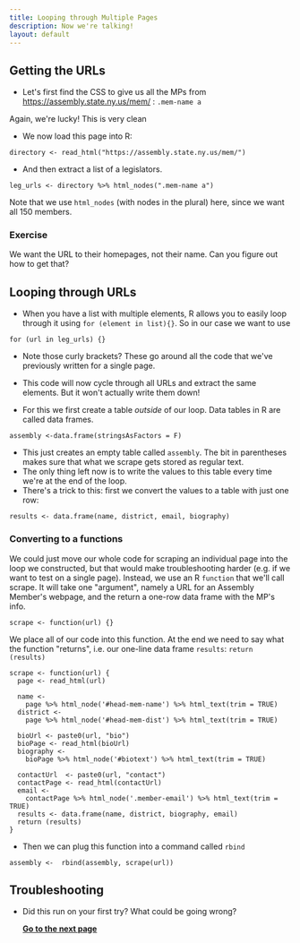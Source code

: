 ```yaml
---
title: Looping through Multiple Pages
description: Now we're talking!
layout: default
---
```

## Getting the URLs
* Let's first find the CSS to give us all the MPs from  https://assembly.state.ny.us/mem/ : `.mem-name a`

Again, we're lucky! This is very clean

* We now load this page into R:
```
directory <- read_html("https://assembly.state.ny.us/mem/")
```
* And then extract a list of a legislators.
```
leg_urls <- directory %>% html_nodes(".mem-name a")
```
Note that we use `html_nodes` (with nodes in the plural) here, since we want all 150 members.

### Exercise
We want the URL to their homepages, not their name. Can you figure out how to get that?


## Looping through URLs
* When you have a list with multiple elements, R allows you to easily loop through it using `for (element in list){}`. So in our case we want to use
```
for (url in leg_urls) {}
```
* Note those curly brackets? These go around all the code that we've previously written for a single page.
* This code will now cycle through all URLs and extract the same elements. But it won't actually write them down!

* For this we first create a table *outside* of our loop. Data tables in R are called data frames.
```
assembly <-data.frame(stringsAsFactors = F)
```
* This just creates an empty table called `assembly`. The bit in parentheses makes sure that what we scrape gets stored as regular text.
* The only thing left now is to write the values to this table every time we're at the end of the loop.
* There's a trick to this: first we convert the values to a table with just one row:
```
results <- data.frame(name, district, email, biography)
```

### Converting to a functions
We could just move our whole code for scraping an individual page into the loop we constructed, but that would make troubleshooting harder (e.g. if we want to test on a single page). Instead, we use an R `function` that we'll call scrape. It will take one "argument", namely a URL for an Assembly Member's webpage, and the return a one-row data frame with the MP's info.

```
scrape <- function(url) {}
```
We place all of our code into this function. At the end we need to say what the function "returns", i.e. our one-line data frame `results`: `return (results)`

```
scrape <- function(url) {
  page <- read_html(url)

  name <-
    page %>% html_node('#head-mem-name') %>% html_text(trim = TRUE)
  district <-
    page %>% html_node('#head-mem-dist') %>% html_text(trim = TRUE)

  bioUrl <- paste0(url, "bio")
  bioPage <- read_html(bioUrl)
  biography <-
    bioPage %>% html_node('#biotext') %>% html_text(trim = TRUE)

  contactUrl  <- paste0(url, "contact")
  contactPage <- read_html(contactUrl)
  email <-
    contactPage %>% html_node('.member-email') %>% html_text(trim = TRUE)
  results <- data.frame(name, district, biography, email)
  return (results)
}
```



* Then we can plug this function into a command called `rbind`
```
assembly <-  rbind(assembly, scrape(url))
```

## Troubleshooting

* Did this run on your first try? What could be going wrong?

  **[Go to the next page](cleaning-data)**
